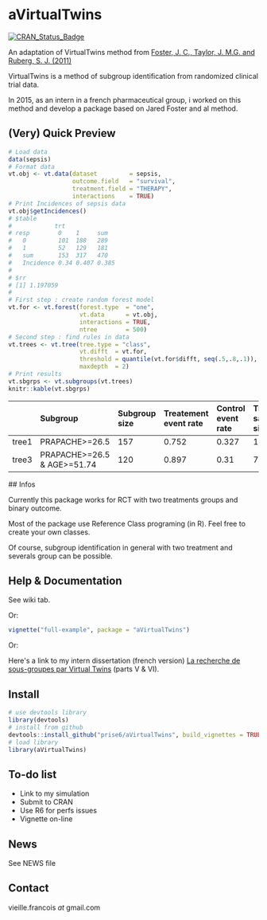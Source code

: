 # aVirtualTwins

[![CRAN_Status_Badge](http://www.r-pkg.org/badges/version/aVirtualTwins)](http://cran.r-project.org/package=aVirtualTwins)

An adaptation of VirtualTwins method from [Foster, J. C., Taylor, J. M.G. and Ruberg, S. J. (2011)](http://onlinelibrary.wiley.com/doi/10.1002/sim.4322/abstract)

VirtualTwins is a method of subgroup identification from randomized clinical trial data.

In 2015, as an intern in a french pharmaceutical group, i worked on this method and develop a package based on Jared Foster and al method.

## (Very) Quick Preview

```r
# Load data
data(sepsis)
# Format data
vt.obj <- vt.data(dataset         = sepsis,
                  outcome.field   = "survival",
                  treatment.field = "THERAPY",
                  interactions    = TRUE)
# Print Incidences of sepsis data
vt.obj$getIncidences()
# $table
#            trt
# resp        0    1     sum  
#   0         101  188   289  
#   1         52   129   181  
#   sum       153  317   470  
#   Incidence 0.34 0.407 0.385
#
# $rr
# [1] 1.197059
#
# First step : create random forest model
vt.for <- vt.forest(forest.type  = "one",
                    vt.data      = vt.obj,
                    interactions = TRUE,
                    ntree        = 500)
# Second step : find rules in data 
vt.trees <- vt.tree(tree.type = "class",
                    vt.difft  = vt.for, 
                    threshold = quantile(vt.for$difft, seq(.5,.8,.1)),
                    maxdepth  = 2)
# Print results
vt.sbgrps <- vt.subgroups(vt.trees)
knitr::kable(vt.sbgrps)
```
|      |Subgroup                    |Subgroup size |Treatement event rate |Control event rate |Treatment sample size |Control sample size | RR (resub)| RR (snd)|
|:-----|:---------------------------|:-------------|:---------------------|:------------------|:---------------------|:-------------------|----------:|--------:|
|tree1 |PRAPACHE>=26.5              |157           |0.752                 |0.327              |105                   |52                  |      2.300|    1.856|
|tree3 |PRAPACHE>=26.5 & AGE>=51.74 |120           |0.897                 |0.31               |78                    |42                  |      2.894|    1.991|



## Infos 

Currently this package works for RCT with two treatments groups and binary outcome.

Most of the package use Reference Class programing (in R). Feel free to create your own classes.

Of course, subgroup identification in general with two treatment and severals group can be possible.

## Help & Documentation

See wiki tab.

Or:

``` r
vignette("full-example", package = "aVirtualTwins")
```

Or:

Here's a link to my intern dissertation (french version) [La recherche de sous-groupes par Virtual Twins](http://upload.timfaitsoncinema.fr/p/2016-09/57e6a8ff.pdf) (parts V & VI).


## Install

``` r
# use devtools library
library(devtools)
# install from github
devtools::install_github("prise6/aVirtualTwins", build_vignettes = TRUE)
# load library
library(aVirtualTwins)
```


## To-do list

* Link to my simulation
* Submit to CRAN
* Use R6 for perfs issues
* Vignette on-line


## News

See NEWS file


## Contact

vieille.francois _at_ gmail.com


